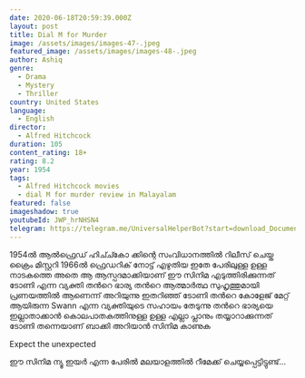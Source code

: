 ```yaml
---
date: 2020-06-18T20:59:39.000Z
layout: post
title: Dial M for Murder
image: /assets/images/images-47-.jpeg
featured_image: /assets/images/images-48-.jpeg
author: Ashiq
genre:
  - Drama
  - Mystery
  - Thriller
country: United States
language:
  - English
director:
  - Alfred Hitchcock
duration: 105
content_rating: 18+
rating: 8.2
year: 1954
tags:
  - Alfred Hitchcock movies
  - dial M for murder review in Malayalam
featured: false
imageshadow: true
youtubeId: JWP_hrNHSN4
telegram: https://telegram.me/UniversalHelperBot?start=download_Document_496
---
```

1954ൽ ആൽഫ്രെഡ് ഹിച്ച്കോ ക്കിന്റെ സംവിധാനത്തിൽ റിലീസ് ചെയ്ത ക്രൈം മിസ്റ്ററി 
1966ൽ ഫ്രെഡറിക് നോട്ട് എഴുതിയ ഇതേ പേരിലുള്ള ഉള്ള നാടകത്തെ അതെ ആ ആസ്പദമാക്കിയാണ് ഈ സിനിമ എടുത്തിരിക്കുന്നത്
ടോണി എന്ന വ്യക്തി തൻറെ ഭാര്യ തൻറെ ആത്മാർത്ഥ സുഹൃത്തുമായി പ്രണയത്തിൽ ആണെന്ന് അറിയുന്നു
ഇതറിഞ്ഞ് ടോണി തൻറെ കോളേജ് മേറ്റ് ആയിരുന്ന Swann എന്ന വ്യക്തിയുടെ സഹായം തേടുന്നു തൻറെ ഭാര്യയെ ഇല്ലാതാക്കാൻ കൊലപാതകത്തിനുള്ള ഉള്ള എല്ലാ പ്ലാനും തയ്യാറാക്കുന്നത്  ടോണി തന്നെയാണ് ബാക്കി അറിയാൻ സിനിമ കാണുക

Expect the unexpected

ഈ സിനിമ  ന്യൂ ഇയർ എന്ന പേരിൽ മലയാളത്തിൽ റീമേക്ക് ചെയ്യപ്പെട്ടിട്ടുണ്ട്...